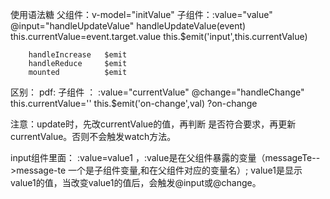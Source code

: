 使用语法糖 
    父组件：v-model="initValue"
    子组件：:value="value"  @input="handleUpdateValue"
        handleUpdateValue(event)
            this.currentValue=event.target.value
            this.$emit('input',this.currentValue)

        handleIncrease   $emit
        handleReduce     $emit
        mounted          $emit

区别：
pdf: 子组件 ：  :value="currentValue"  @change="handleChange"
                this.currentValue=''
                this.$emit('on-change',val) ?on-change


注意：update时，先改currentValue的值，再判断 是否符合要求，再更新currentValue。否则不会触发watch方法。


input组件里面： :value=value1   ，:value是在父组件暴露的变量（messageTe-->message-te  一个是子组件变量,和在父组件对应的变量名）; value1是显示value1的值，当改变value1的值后，会触发@input或@change。
    